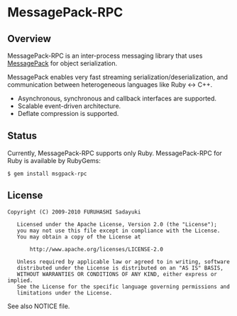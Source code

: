 MessagePack-RPC
===============

## Overview

MessagePack-RPC is an inter-process messaging library that uses [MessagePack](http://msgpack.sourceforge.net/) for object serialization.

MessagePack enables very fast streaming serialization/deserialization, and communication between heterogeneous languages like Ruby <-> C++.

  - Asynchronous, synchronous and callback interfaces are supported.
  - Scalable event-driven architecture.
  - Deflate compression is supported.


## Status

Currently, MessagePack-RPC supports only Ruby. MessagePack-RPC for Ruby is available by RubyGems:

    $ gem install msgpack-rpc


## License

    Copyright (C) 2009-2010 FURUHASHI Sadayuki
    
       Licensed under the Apache License, Version 2.0 (the "License");
       you may not use this file except in compliance with the License.
       You may obtain a copy of the License at
    
           http://www.apache.org/licenses/LICENSE-2.0
    
       Unless required by applicable law or agreed to in writing, software
       distributed under the License is distributed on an "AS IS" BASIS,
       WITHOUT WARRANTIES OR CONDITIONS OF ANY KIND, either express or implied.
       See the License for the specific language governing permissions and
       limitations under the License.

See also NOTICE file.

